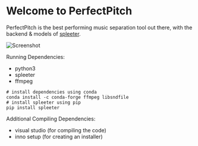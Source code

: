# Welcome to PerfectPitch

PerfectPitch is the best performing music separation tool out there, with the backend & models of [spleeter](https://github.com/deezer/spleeter).

![Screenshot](https://user-images.githubusercontent.com/96906027/209583724-25951572-6ff2-4f7b-b406-31fc08a28965.png)

Running Dependencies:
* python3
* spleeter
* ffmpeg
```
# install dependencies using conda
conda install -c conda-forge ffmpeg libsndfile
# install spleeter using pip
pip install spleeter
```
Additional Compiling Dependencies:

* visual studio (for compiling the code)
* inno setup (for creating an installer)

